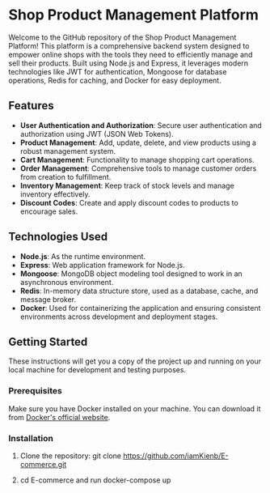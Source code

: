 # Shop Product Management Platform

Welcome to the GitHub repository of the Shop Product Management Platform! This platform is a comprehensive backend system designed to empower online shops with the tools they need to efficiently manage and sell their products. Built using Node.js and Express, it leverages modern technologies like JWT for authentication, Mongoose for database operations, Redis for caching, and Docker for easy deployment.

## Features

- **User Authentication and Authorization**: Secure user authentication and authorization using JWT (JSON Web Tokens).
- **Product Management**: Add, update, delete, and view products using a robust management system.
- **Cart Management**: Functionality to manage shopping cart operations.
- **Order Management**: Comprehensive tools to manage customer orders from creation to fulfillment.
- **Inventory Management**: Keep track of stock levels and manage inventory effectively.
- **Discount Codes**: Create and apply discount codes to products to encourage sales.

## Technologies Used

- **Node.js**: As the runtime environment.
- **Express**: Web application framework for Node.js.
- **Mongoose**: MongoDB object modeling tool designed to work in an asynchronous environment.
- **Redis**: In-memory data structure store, used as a database, cache, and message broker.
- **Docker**: Used for containerizing the application and ensuring consistent environments across development and deployment stages.

## Getting Started

These instructions will get you a copy of the project up and running on your local machine for development and testing purposes.

### Prerequisites

Make sure you have Docker installed on your machine. You can download it from [Docker's official website](https://www.docker.com/products/docker-desktop).

### Installation

1. Clone the repository: git clone https://github.com/iamKienb/E-commerce.git

2. cd E-commerce and run docker-compose up 
